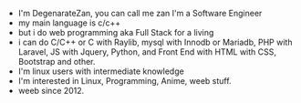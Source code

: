 
- I'm DegenarateZan, you can call me zan
I'm a Software Engineer
- my main language is c/c++
- but i do web programming aka Full Stack for a living 
- i can do C/C++ or C with Raylib, mysql with Innodb or Mariadb, PHP with Laravel, JS with Jquery, Python, and Front End with HTML with CSS, Bootstrap and other.
- I'm linux users with intermediate knowledge
- I'm interested in Linux, Programming, Anime, weeb stuff.
- weeb since 2012.
